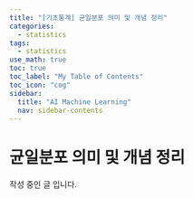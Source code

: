 ```yaml
---
title: "[기초통계] 균일분포 의미 및 개념 정리" 
categories:
  - statistics
tags:
  - statistics
use_math: true
toc: true
toc_label: "My Table of Contents"
toc_icon: "cog"
sidebar:
  title: "AI Machine Learning"
  nav: sidebar-contents
---
```


# 균일분포 의미 및 개념 정리

작성 중인 글 입니다. 
